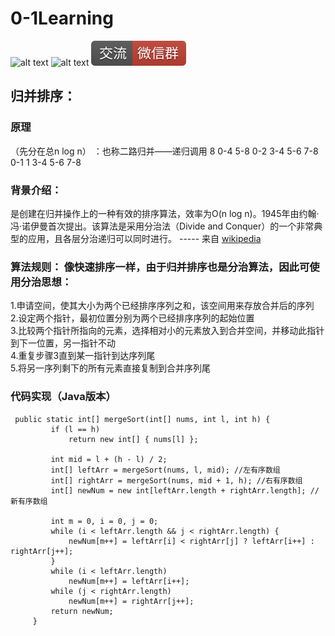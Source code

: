 # 0-1Learning

![alt text](../../static/common/svg/luoxiaosheng.svg "公众号")
![alt text](../../static/common/svg/luoxiaosheng_learning.svg "学习")
![alt text](../../static/common/svg/luoxiaosheng_wechat.svg "微信")


## 归并排序：

### 原理
（先分在总n log n） ：也称二路归并——递归调用
8
0-4	5-8
0-2 3-4	5-6 7-8
0-1 1 3-4	5-6 7-8

### 背景介绍： 
是创建在归并操作上的一种有效的排序算法，效率为O(n log n)。1945年由约翰·冯·诺伊曼首次提出。该算法是采用分治法（Divide and Conquer）的一个非常典型的应用，且各层分治递归可以同时进行。 ----- 来自 [wikipedia](https://zh.wikipedia.org/wiki/%E5%BD%92%E5%B9%B6%E6%8E%92%E5%BA%8F) 

### **算法规则： 像快速排序一样，由于归并排序也是分治算法，因此可使用分治思想：**
1.申请空间，使其大小为两个已经排序序列之和，该空间用来存放合并后的序列<br> 
2.设定两个指针，最初位置分别为两个已经排序序列的起始位置 <br> 
3.比较两个指针所指向的元素，选择相对小的元素放入到合并空间，并移动此指针到下一位置，另一指针不动 <br> 
4.重复步骤3直到某一指针到达序列尾  <br> 5.将另一序列剩下的所有元素直接复制到合并序列尾

### 代码实现（Java版本）
```   
 public static int[] mergeSort(int[] nums, int l, int h) {
         if (l == h)
             return new int[] { nums[l] };
          
         int mid = l + (h - l) / 2;
         int[] leftArr = mergeSort(nums, l, mid); //左有序数组
         int[] rightArr = mergeSort(nums, mid + 1, h); //右有序数组
         int[] newNum = new int[leftArr.length + rightArr.length]; //新有序数组
          
         int m = 0, i = 0, j = 0; 
         while (i < leftArr.length && j < rightArr.length) {
             newNum[m++] = leftArr[i] < rightArr[j] ? leftArr[i++] : rightArr[j++];
         }
         while (i < leftArr.length)
             newNum[m++] = leftArr[i++];
         while (j < rightArr.length)
             newNum[m++] = rightArr[j++];
         return newNum;
     }
```